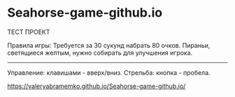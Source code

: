 # Seahorse-game-github.io

ТЕСТ ПРОЕКТ

Правила игры: Требуется за 30 сукунд набрать 80 очков.
Пираньи, светящиеся желтым, нужно собирать для улучшения игрока.
____________________________________________________________
Управление: клавишами - вверх/вниз.
Стрельба: кнопка - пробела.



https://valeryabramemko.github.io/Seahorse-game-github.io/
